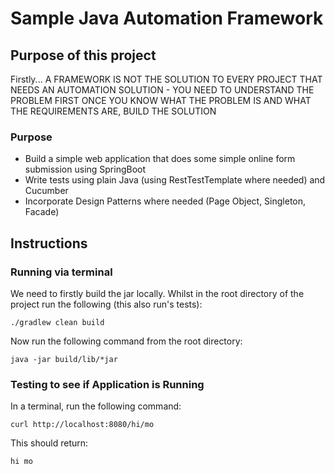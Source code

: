 # Sample Java Automation Framework
## Purpose of this project
Firstly...
A FRAMEWORK IS NOT THE SOLUTION TO EVERY PROJECT THAT NEEDS AN AUTOMATION SOLUTION - YOU NEED TO UNDERSTAND THE PROBLEM FIRST
ONCE YOU KNOW WHAT THE PROBLEM IS AND WHAT THE REQUIREMENTS ARE, BUILD THE SOLUTION
### Purpose
* Build a simple web application that does some simple online form submission using SpringBoot
* Write tests using plain Java (using RestTestTemplate where needed) and Cucumber
* Incorporate Design Patterns where needed (Page Object, Singleton, Facade)
## Instructions 
### Running via terminal
We need to firstly build the jar locally. Whilst in the root directory of the project run the following (this also run's tests):
```
./gradlew clean build
```
Now run the following command from the root directory:
```
java -jar build/lib/*jar
```
### Testing to see if Application is Running
In a terminal, run the following command:
```
curl http://localhost:8080/hi/mo
```
This should return:
```
hi mo
```